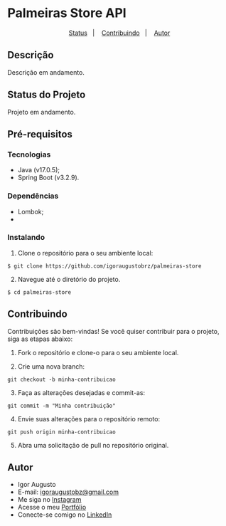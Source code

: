 # Palmeiras Store API

<p align="center">
  <a href="#status-do-projeto">Status</a>&nbsp;&nbsp;&nbsp;|&nbsp;&nbsp;&nbsp;
  <a href="#contribuindo">Contribuindo</a>&nbsp;&nbsp;&nbsp;|&nbsp;&nbsp;&nbsp;
  <a href="#autor">Autor</a>
</p>


## Descrição

Descrição em andamento.

## Status do Projeto

Projeto em andamento.

## Pré-requisitos

### Tecnologias

- Java (v17.0.5);
- Spring Boot (v3.2.9).

### Dependências

- Lombok;
-

### Instalando

1. Clone o repositório para o seu ambiente local:

```
$ git clone https://github.com/igoraugustobrz/palmeiras-store
```

2. Navegue até o diretório do projeto.

```
$ cd palmeiras-store
```

## Contribuindo

Contribuições são bem-vindas! Se você quiser contribuir para o projeto, siga as etapas abaixo:

1. Fork o repositório e clone-o para o seu ambiente local.

2. Crie uma nova branch:

```
git checkout -b minha-contribuicao
```

3. Faça as alterações desejadas e commit-as:

```
git commit -m "Minha contribuição"
```

4. Envie suas alterações para o repositório remoto:

```
git push origin minha-contribuicao
```

5. Abra uma solicitação de pull no repositório original.

## Autor

- Igor Augusto
- E-mail: igoraugustobz@gmail.com
- Me siga no [Instagram](https://www.instagram.com/iaugusto__/)
- Acesse o meu [Portfólio](https://iaugusto.vercel.app/)
- Conecte-se comigo no [LinkedIn](https://www.linkedin.com/in/igorbrz/)
